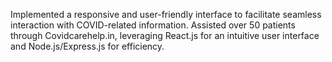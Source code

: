 Implemented a responsive and user-friendly interface to facilitate seamless interaction with COVID-related information. Assisted over 50 patients through Covidcarehelp.in, leveraging React.js for an intuitive user interface and Node.js/Express.js for efficiency.
